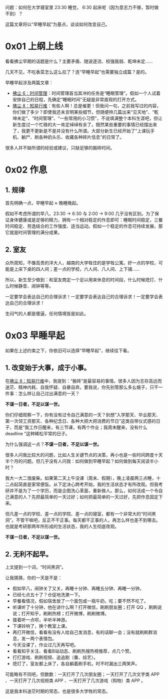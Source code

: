 问题：如何在大学寝室里 23:30 睡觉， 6:30 起床呢（因为意志力不够，暂时做不到）？

这篇文章将以“早睡早起”为基点，谈谈如何改变自己。

# 0x01 上纲上线

看看拂尘早期的话题是什么？主要矛盾、随波逐流、校强我弱、乾坤未定……

几天不见，不吃香菜怎么这么拉了？连“早睡早起”也需要独立成篇？是的。

早睡早起涉及两篇文章：

+ [拂尘 6：时间管理](https://zhuanlan.zhihu.com/p/563026494)：时间管理首当其冲的任务是“睡眠管理”。假如一个人试着安排自己的日程，先确定“睡眠时间”无疑是非常直观的打开方式。
+ [拂尘 8：知易行难](https://zhuanlan.zhihu.com/p/565485336)：有些人啊！总是催更！但我问一句，之前我写过的内容，你们做了多少？即使我还未言明某些细节，但随便拎几篇出来“见天地”、“乾坤未定”、“时间管理”、“一些常用的小习惯”，不说填满整个本科生涯吧，但让新生度过一个忙碌的大一肯定绰绰有余了。既然某些重要的事情已经摆出来了，我更不更新是不是并没有什么所谓。大部分新生已经开始了“上课玩手机、躺尸、刷各种奶头乐、收藏各种碎片信息”的日常了。

很多人并不缺所谓的经验或建议，只缺足够的搬砖时间。

# 0x02 作息

## 1. 规律

首先明确一点，早睡早起 ≈ 晚睡晚起。

假如不考虑所谓的早八，23:30 → 6:30 与 2:00 → 9:00 几乎没有区别。为了保证身体健康或是足够的精力，拥有一个相对稳定的作息即可：睡眠时间稳定，三餐时间稳定、劳逸结合的工作强度、适当运动。假如一个稳定的作息可持续发展，那它就是时间管理的满分成果。

## 2. 室友

众所周知，不像高贵的洋大人，越南的大学牲住的是学牲公寓。好一点的学校，可能是上床下桌的四人间；差一点的学校，六人间、八人间、上下铺……

所以，新生至少做到：和室友商定一个足以用来休息的时间段，什么时候熄灯、什么时候静音、闹钟等等。

一定要学会表达自己的合理诉求！一定要学会表达自己的合理诉求！一定要学会表达自己的合理诉求！

生闷气的人都是傻逼，任何情境皆是如此。

# 0x03 早睡早起

如果在上述约束之下，你依旧可以选择“早睡早起”，继续往下看。

## 1. 改变始于大事，成于小事。

在[拂尘 8：知易行难](https://zhuanlan.zhihu.com/p/565485336)中，我提到：“搬砖”是最容易的事情。很多人因为志存高远而迷茫、精神内耗、自我怀疑、自暴自弃。要我说，你先别管那么多幺蛾子，只干一件事：怎么样让自己过出满意的一天？

**不谋一日者，不足以谋一世。**

你们仔细观察一下，你有没有过令自己满意的一天？别想“入学那天、毕业那天、第一次领工资那天、各种纪念日、各种大把大把消费的节日”这类自带仪式感的日子，而是“我工作日醒来，有三节课，有两个作业；我周末醒来，没有什么 deadline ”这种稀松平常的日子。

为什么强调这一点？**不谋一日者，不足以谋一世。**

很多人问我比较大的问题，比如人生关键节点的决策，再小也是一些时间跨度十天半个月的问题。但几乎没有人问我：如何做到早睡早起？如何做到每天阅读半小时？

我大一大二很废柴。如果第二天上午没课（周末、假期），晚上凌晨两三点睡，十二点起简直是家常便饭。从下定决心跨考开始，我的生活状态才有所改观。但我考研并不是为了一个学历，而是企图洗心革面，重新做人。那么，如何活成一个令自己满意的人？先把最简单的一天过好；如何把最简单的一天过好，先把作息固定下来。

但凡差一点的学校、差一点的学院、差一点的寝室，都有一个非常大的“时间黑洞”。不管干嘛吧，反正不干正事。每天都干正事的人，再怎么样也差不到哪去。也就是考研那两年所形成的生活状态，我的人生彻底改观。

**不谋一日者，不足以谋一世。**

## 2. 无利不起早。

上文提到一个词，“时间黑洞”。

让我猜猜，你的一天是不是：

+ 假如早八，闹钟关了又关，再睡十分钟、再睡五分钟、再睡一分钟。
+ 已经七点五十了？仓促地洗漱一下。
+ 早餐看情况，假如宿舍放了一个面包或一瓶牛奶，吃；要不然不吃了。
+ 听课听了十分钟，他在讲什么啊？打开微信，刷刷朋友圈；打开 QQ ，刷刷说说；打开知乎，刷刷热榜；打开微博，刷刷微博。
+ 接着听一点呗，半听半神游。
+ 下课铃响了，换个教室上课。
+ 再打开微信，看看有没有人给自己发消息，有的话聊一会；没有就刷刷群消息，发一两个表情包。
+ 今天没课了，作业过几天再写吧。
+ 看看知乎关注、看看B站动态、刷刷热搜热榜推荐，点几个赞。
+ 打打游戏、刷刷视频、追追剧（番、综艺）。
+ 熄灯了，室友都上床了，各自躺着刷手机，时不时漏出三两笑声。

可能略有不同吧，但数数：一天打开了几次朋友圈；一天打开了几次文字类 APP 、一天打开了几次视频类 APP 、一天打开了几次游戏（购物）类 APP 。

这是我本科迷茫时期的常态，也是很多大学牲的常态。









